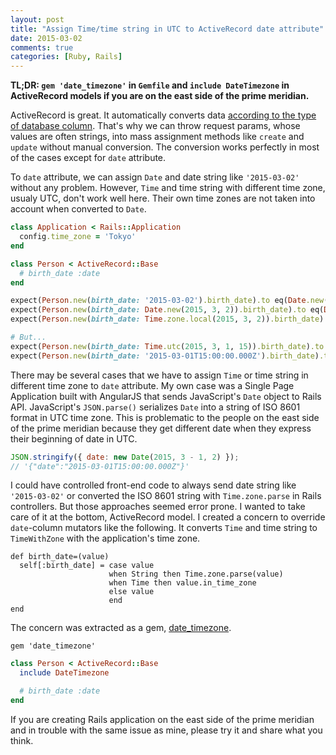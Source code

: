 ```yaml
---
layout: post
title: "Assign Time/time string in UTC to ActiveRecord date attribute"
date: 2015-03-02
comments: true
categories: [Ruby, Rails]
---
```


**TL;DR: `gem 'date_timezone'` in `Gemfile` and `include DateTimezone` in ActiveRecord models if you are on the east side of the prime meridian.**

ActiveRecord is great. It automatically converts data [according to the type of database column](https://github.com/rails/rails/tree/v4.2.0/activerecord/lib/active_record/type). That's why we can throw request params, whose values are often strings, into mass assignment methods like `create` and `update` without manual conversion. The conversion works perfectly in most of the cases except for `date` attribute.

To `date` attribute, we can assign `Date` and date string like `'2015-03-02'` without any problem. However, `Time` and time string with different time zone, usualy UTC, don't work well here. Their own time zones are not taken into account when converted to `Date`.

```ruby
class Application < Rails::Application
  config.time_zone = 'Tokyo'
end

class Person < ActiveRecord::Base
  # birth_date :date
end

expect(Person.new(birth_date: '2015-03-02').birth_date).to eq(Date.new(2015, 3, 2))
expect(Person.new(birth_date: Date.new(2015, 3, 2)).birth_date).to eq(Date.new(2015, 3, 2))
expect(Person.new(birth_date: Time.zone.local(2015, 3, 2)).birth_date).to eq(Date.new(2015, 3, 2))

# But...
expect(Person.new(birth_date: Time.utc(2015, 3, 1, 15)).birth_date).to eq(Date.new(2015, 3, 1))
expect(Person.new(birth_date: '2015-03-01T15:00:00.000Z').birth_date).to eq(Date.new(2015, 3, 1))
```

There may be several cases that we have to assign `Time` or time string in different time zone to `date` attribute. My own case was a Single Page Application built with AngularJS that sends JavaScript's `Date` object to Rails API. JavaScript's `JSON.parse()` serializes `Date` into a string of ISO 8601 format in UTC time zone. This is problematic to the people on the east side of the prime meridian because they get different date when they express their beginning of date in UTC.

```javascript
JSON.stringify({ date: new Date(2015, 3 - 1, 2) });
// '{"date":"2015-03-01T15:00:00.000Z"}'
```

I could have controlled front-end code to always send date string like `'2015-03-02'` or converted the ISO 8601 string with `Time.zone.parse` in Rails controllers. But those approaches seemed error prone. I wanted to take care of it at the bottom, ActiveRecord model. I created a concern to override `date`-column mutators like the following. It converts `Time` and time string to `TimeWithZone` with the application's time zone.

```
def birth_date=(value)
  self[:birth_date] = case value
                      when String then Time.zone.parse(value)
                      when Time then value.in_time_zone
                      else value
                      end
end
```

The concern was extracted as a gem, [date_timezone](https://github.com/shuhei/date_timezone).

```Gemfile
gem 'date_timezone'
```

```ruby
class Person < ActiveRecord::Base
  include DateTimezone

  # birth_date :date
end
```

If you are creating Rails application on the east side of the prime meridian and in trouble with the same issue as mine, please try it and share what you think.

